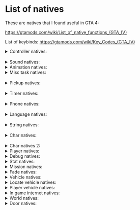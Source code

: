 # List of natives
These are natives that I found useful in GTA 4:

https://gtamods.com/wiki/List_of_native_functions_(GTA_IV)

List of keybinds: https://gtamods.com/wiki/Key_Codes_(GTA_IV)

<details>
<summary> Controller natives: </summary>

1. SHAKE_PAD (Controller Index, Unknown Intensity, unknown_duration_ms) https://gtamods.com/wiki/SHAKE_PAD
</details>

<br>

<details>
<summary> Sound natives: </summary>

1. SET_VARIABLE_ON_SOUND (unk uVar4, unk String, unk float)
2. PLAY_SOUND_FRONTEND (unk int, Filename String, Soundset String)

</details>

<details>
<summary> Animation natives: </summary>

https://gtamods.com/wiki/TASK_PLAY_ANIM


I need to figure out what these are accepting, the number values anyways


1. REQUEST_ANIMS(char animName) - Example: REQUEST_ANIMS("amb@park_taichi_a"), request the animation
2. HAVE_ANIMS_LOADED(char animName) - Example: "amb@park_taichi_a", Check if the animation has loaded, use in a loop like this: "while(!(HAVE_ANIMS_LOADED(char animName))) WAIT (0);"
3. TASK_PLAY_ANIM(int charHandle, char animationID, char animationSet, float speed, bool loop, float x, float y, float z, int miliseconds)
Example: TASK_PLAY_ANIM( 0, "idle_lookaround_b", "missemergencycall", 8.00000000, 0, 0, 0, 0, -2 ) - Taken from sub_15140() in emergencycall.c 
4. TASK_PLAY_ANIM_WITH_FLAGS(int playerChar, char animgroup?, char animName, float unknown1, int unknown2, int unknown3)
Example: TASK_PLAY_ANIM_WITH_FLAGS(pPlayer,"taichi01","amb@park_taichi_a",8.0,99999,1);

7. TASK_PLAY_ANIM_SECONDARY_UPPER_BODY

</details>

<details>
<summary> Misc task natives: </summary>

I found most of these in ambbeggar.c under sub_2220

1. OPEN_SEQUENCE_TASK(unk string?) - Unknown usage, possibly give it a name?
2. TASK_GO_TO_CHAR(0, int charToGoTo, -1, 2.000) -- charToGoTo is the character to go to such as the player, value 3 and 4 is unknown, possibly timing?
3. TASK_STAND_STILL(0, 2)
4. SET_SEQUENCE_TO_REPEAT()
5. CLOSE_SEQUENCE_TASK()
6. TASK_PERFORM_SEQUENCE()
7. CLEAR_SEQUENCE_TASK()
8. CLOSE_SEQUENCE_TASK()
9. SAY_AMBIENT_SPEECH( l_U111, "Generic_Hi", 0, 0, 0 ) -- value 1 seems to be seems to be the character, value 2 seems to be the speech string, values 3, 4, and 5 are unknown.
10. SET_ROMANS_MOOD(int value) - Can be set from 0-3, 0 = normal, 1 = sad, 2 = shaken up, 3 = drunk.
11. UNLOCK_MISSION_NEWS_STORY(int value) - This seems to possibly set a news story for the radio in game, values seem to range from 0-60?, possibly more but that was with a quick look at it.

</details>

<br>

<details>
<summary> Pickup natives: </summary>

1. CREATE_PICKUP(hash modelName, int pickupType, float x, float y, float z, int pickupHandle, bool unknown (Normally false))
2. CREATE_PICKUP_WITH_AMMO(hash modelName, int pickupType, int unknown (Possibly ammo?), float x, float y, float z, int pickupHandle)
3. CREATE_PICKUP_ROTATE(hash modelName, int pickupType, int ammo, float x, float y, float z, float rotX, float rotY, float rotZ, int pickupHandle);

</details>

<br>

<details>
<summary> Timer natives: </summary>

Example for GET_GAME_TIMER: Setup a blank int to store the timer: int currentGameTimer;

1. GET_GAME_TIMER(&currentGameTimer {same variable as above})
2. CHECK_STUCK_TIMER()
3. CLEAR_ONSCREEN_TIMER
4. DISPLAY_ONSCREEN_TIMER_WITH_STRING
5. FREEZE_ONSCREEN_TIMER
6. GET_NETWORK_TIMER
7. RESET_STUCK_TIMER
8. SET_NETWORK_VEHICLE_RESPOT_TIMER
9. SET_TIMER_BEEP_COUNTDOWN_TIME

10. SETTIMERA
11. SETTIMERB
12. SETTIMERC

13. START_PROFILE_TIMER
14. STOP_PROFILE_TIMER

15. TIMERA
16. TIMERB
17. TIMERC

18. SET_INVINCIBILITY_TIMER_DURATION


</details>

<br>

<details>
<summary> Phone natives: </summary>

1. SCRIPT_IS_MOVING_MOBILE_PHONE_OFFSCREEN (unk1? int)
2. SET_MOBILE_RING_TYPE( cellphone3Dstructure._fU112 ) - Unknown as to what this gets set to, seems to only be in use in spcellphonemain.c
3. START_CUSTOM_MOBILE_PHONE_RINGING
3. ADD_LINE_TO_MOBILE_PHONE_CALL(int unk, unknown, unknown)
4. CAN_RENDER_RADIOHUD_SPRITE_IN_MOBILE_PHONE

5. CODE_WANTS_MOBILE_PHONE_REMOVED
6. CODE_WANTS_MOBILE_PHONE_REMOVED_FOR_WEAPON_SWITCHING
7. CREATE_MOBILE_PHONE( int phoneType? ) - Seems to only be in use in spcellphone.c, create a phone for the game.
8. DESTROY_MOBILE_PHONE() - Seems to run after phone calls end, in spcellphonecalling.c, spcellphonemain.c, spcellphonenetwork.c and spcellphonetutorial.c.

9. GET_MOBILE_PHONE_POSITION() - Unknown/possibly not in use.
10. GET_MOBILE_PHONE_RENDER_ID( ref cellphone3Dstructure.phoneRenderId ) - This usage is labeled in ```sub_3398()``` under ```spcellphonecalling.c```
11. GET_MOBILE_PHONE_ROTATION() - Unknown/possibly not in use.
12. GET_MOBILE_PHONE_SCALE() - Unknown/possibly not in use.
13. GET_MOBILE_PHONE_TASK_SUB_TASK

14. IS_MOBILE_PHONE_CALL_ONGOING
15. IS_MOBILE_PHONE_RADIO_ACTIVE() - Possibly can turn on/off the mobile radio? Unknown usage

16. NEW_MOBILE_PHONE_CALL
17. RENDER_RADIOHUD_SPRITE_IN_MOBILE_PHONE

18. SCRIPT_IS_USING_MOBILE_PHONE

19. SET_MOBILE_PHONE_POSITION
20. SET_MOBILE_PHONE_RADIO_STATE
21. SET_MOBILE_PHONE_ROTATION
22. SET_MOBILE_PHONE_SCALE
23. SET_MOBILE_RADIO_ENABLED_DURING_GAMEPLAY
24. SET_MOBILE_RING_TYPE
25. SET_PED_MOBILE_RING_TYPE
26. START_CUSTOM_MOBILE_PHONE_RINGING

27. START_MOBILE_PHONE_CALL
28. START_MOBILE_PHONE_CALLING
29. START_MOBILE_PHONE_RINGING
30. STOP_MOBILE_PHONE_RINGING
31. STOP_PED_MOBILE_RINGING
32. TASK_MOBILE_CONVERSATION
33. TASK_USE_MOBILE_PHONE
34. TASK_USE_MOBILE_PHONE_TIMED

</details>

<br>

<details>
<summary> Language natives: </summary>

1. IS_JAPANESE_VERSION https://gtamods.com/wiki/Native_function_returning_false

</details>

<br>

<details>
<summary> String natives: </summary>

1. PRINTSTRING (char string) - Print a string to the screen, colors can be used in this. https://gtamods.com/wiki/GXT#Symbols_and_colors

</details>

<br>

<details>
<summary> Char natives: </summary>

Some of these below need labeled, I copied most natives that had a description from the native website.

CREATE_CHAR ped types: https://gtamods.com/wiki/Ped_type
CREATE_CHAR model hashes: https://gtamods.com/wiki/List_of_models_hashes#Peds


1. CREATE_CHAR(int pedType, int pedHash, posX, posY, posZ, int &pedHandle, int unknown {always set to 1}) - Create a char with the specified ped type, ped hash, and coords, store to pedHandle.
2. SET_CHAR_PROOFS(int charHandle, int bulletProof, int fireProof, int explosionProof, int collisionProof, int meleeProof) - Enable/Disable char proofs, 1 for enabled, 0 for disabled.
3. DOES_CHAR_EXIST(int charHandle) - Check if a character exists
4. SET_CHAR_ACCURACY(int charHandle, int charAccuracy) - Set the chars accuracy
5. SET_CHAR_AMMO(int charHandle, int weaponHandle, int ammoAmount) - Set the amount of ammo for the char.
6. SET_CHAR_AS_ENEMY(int charHandle, int toggle) - Set the specified player as an enemy, use 1 for enabled, 0 for disabled.
7. SET_CHAR_AS_MISSION_CHAR(int charHandle) - Make the char a mission char, they shouldn't despawn, pretty much the opposite of MARK_CHAR_AS_NO_LONGER_NEEDED.
8. SET_CHAR_BLEEDING(int pedHandle, int toggle) - Toggle the char bleeding, use 1 for enabled, 0 for disabled.
9. SET_CHAR_CAN_BE_KNOCKED_OFF_BIKE(int charHandle, int toggle) - Toggle the char being able to fall off the bike, 1 is enabled (won't fall off bike), 0 is disabled (will fall off bike).
10. SET_CHAR_CAN_BE_SHOT_IN_VEHICLE(int charHandle, int toggle) - Toggle the char being able to be shot in a vehicle, 1 is enabled, 0 is disabled.
11. SET_CHAR_CANT_BE_DRAGGED_OUT(int charHandle. int toggle) - This function sets if the character can be dragged out of a vehicle, 1 is enabled, 0 is disabled. 
12. SET_CHAR_COLLISION
13. SET_CHAR_COMPONENT_VARIATION
14. SET_CHAR_COORDINATES
15. SET_CHAR_COORDINATES_DONT_WARP_GANG
16. SET_CHAR_COORDINATES_NO_OFFSET
17. SET_CHAR_DIES_INSTANTLY_IN_WATER
18. SET_CHAR_DROPS_WEAPONS_WHEN_DEAD
19. SET_CHAR_DROWNS_IN_SINKING_VEHICLE
20. SET_CHAR_DROWNS_IN_WATER
21. SET_CHAR_DRUGGED_UP
22. SET_CHAR_DUCKING
23. SET_CHAR_FIRE_DAMAGE_MULTIPLIER
24. SET_CHAR_GRAVITY
25. SET_CHAR_HAS_BEEN_CREATED_IN_INTERIOR
26. SET_CHAR_HEADING
27. SET_CHAR_HEALTH
28. SET_CHAR_INVINCIBLE
29. SET_CHAR_IS_TARGET_PRIORITY
30. SET_CHAR_KEEP_TASK
31. SET_CHAR_MAX_HEALTH
32. SET_CHAR_MONEY
33. SET_CHAR_MOVE_ANIM_SPEED_MULTIPLIER
34. SET_CHAR_NAME_DEBUG
35. SET_CHAR_NEVER_LEAVES_GROUP
36. SET_CHAR_PROOFS
37. SET_CHAR_PROP_INDEX
38. SET_CHAR_PROVIDE_COVERING_FIRE
39. SET_CHAR_RANDOM_COMPONENT_VARIATION
40. SET_CHAR_READY_TO_BE_EXECUTED

</details>

<br>

<details>
<summary> Char natives 2: </summary>

Most of these below need labeled, I copied most natives that had a description from the native website.

1. SET_CHAR_RELATIONSHIP_GROUP
2. SET_CHAR_SHOOT_RATE
3. SET_CHAR_SIGNAL_AFTER_KILL
4. SET_CHAR_SPHERE_DEFENSIVE_AREA
5. SET_CHAR_SUFFERS_CRITICAL_HITS
6. SET_CHAR_VELOCITY
7. SET_CHAR_VISIBLE
8. SET_CHAR_WANTED_BY_POLICE
9. SET_CHAR_WEAPON_SKILL
10. SET_CHAR_WILL_DO_DRIVEBYS
11. SET_CHAR_WILL_FLY_THROUGH_WINDSCREEN
12. SET_CHAR_WILL_LEAVE_CAR_IN_COMBAT
13. SET_CHAR_WILL_MOVE_WHEN_INJURED
14. SET_CHAR_WILL_ONLY_FIRE_WITH_CLEAR_LOS

</details>

<details>
<summary> Player natives: </summary>

1. HAS_DEATHARREST_EXECUTED - If the player has been wasted/busted
2. SET_CHAR_WILL_FLY_THROUGH_WINDSCREEN (int playerChar, int toggle) - Set the playerChar to fly through the windshield, set to 1 for enabled, set to 0 for disabled.
3. SET_PLAYER_MOOD_PISSED_OFF(int playerId, int unknown) - Seems to make Niko angry, the unknown int is usually 150 in the scripts.

</details>

<details>
<summary> Debug natives: </summary>

This one is incomplete, I will need to figure out how to use the C# tool for debug items

</details>

<details>
<summary> Stat natives: </summary>

1. INCREMENT_INT_STAT_NO_MESSAGE (int stat, int valueToIncrement) - Add the specified value to the stat.
2. DECREMENT_INT_STAT (int stat, int valueToDecrement) - Remove the specified value from the stat.

</details>

<details>
<summary> Mission natives: </summary>

1. SET_MISSION_FLAG (int value) - Set the mission enabled flag, use 1 for enabled, 0 for disabled, for use when making missions.

</details>

<details>
<summary> Fade natives: </summary>

1. DO_SCREEN_FADE_IN(int time) - Set the screen to fade in, the time is in miliseconds.
2. DO_SCREEN_FADE_OUT(int time) - Set the screen to fade out, the time is in miliseconds.

</details>

<details>
<summary> Vehicle natives: </summary>

Useful links:
* https://gtamods.com/wiki/CREATE_MISSION_TRAIN

Some of these were obtained from "void sub_9436()" in ray2.c in TLAD, didn't mean to find it in there but it'll work on IV also.

1. CREATE_CAR(Hash carModelHash, float vehicleX, float vehicleY, float vehicleZ, int carHandle, int unknown {usually 1}) - Create a vehicle with the model hash at the specific coordinates.
2. SET_CAR_PROOFS(int carHandle, bool bulletProof, bool fireProof, bool explosionProof, bool collisionProof, bool meleeProof) - Can set the car to invincible with all enabled, or turn it off.
3. SET_VEH_HAS_STRONG_AXLES (vehicle veh, int toggle) - Set the vehicle to have strong axles, 1 for enabled, 0 for disabled.
4. SET_CAR_AS_MISSION_CAR (vehicle CarToSet) - Set a vehicle as a mission car
5. SWITCH_CAR_SIREN(Vehicle vehicleToSwitch, int toggle) - This can turn the car sirens on/off, use 1 for enabled, 0 for disabled.
6. FORCE_CAR_LIGHTS(Vehicle emergencyVehicle, int value) - This seems to turn on/off the vehicle lights, possible values are 0, 1, and 2, I think 0 is off, 1 is low beams, and 2 is high beams, I could be wrong though.
7. LOCK_CAR_DOORS(Vehicle vehicleToLock, int toggle) - This can lock the vehicle doors, 1 is enabled and doors are locked, 0 is disabled and doors are unlocked.
8. CHANGE_CAR_COLOUR(int vehicleHandle, int color1, int color2) - Change the vehicles colors.
9. SET_EXTRA_CAR_COLOURS(int vehicleHandle, int color1, int color2) - Change the vehicles extra colors.
10. TURN_OFF_VEHICLE_EXTRA
11. SET_CAR_ON_GROUND_PROPERLY(int vehicleHandle) - Set the vehicle to be on the ground.
12. SET_CAR_ONLY_DAMAGED_BY_PLAYER(int vehicleHandle, int toggle) - Toggle the vehicle to only be damaged by the player, 1 is on 0 is off.
13. SET_CAR_COORDINATES(int vehicleHandle, float vehicleX, float vehicleY, float vehicleZ) - Set the cars coordinates
14. SET_CAR_HEADING(int vehicleHandle, float heading) - Set the cars heading.
15. DELETE_CAR(int &vehicleHandle) - Delete the specified vehicle
16. MARK_CAR_AS_NO_LONGER_NEEDED(int &vehicleHandle) - Mark the specified vehicle as no longer needed, cleanup for game.
17. SET_CAR_CAN_BE_DAMAGED(int &vehicleHandle, int toggle) - Toggle the car being able to be damaged, 1 is on 0 is off.
18. SET_CAR_CAN_BE_VISIBLY_DAMAGED(int &vehicleHandle, int toggle)- Toggle the car being able to be visibly damaged, 1 is on 0 is off.
19. SET_CAN_BURST_CAR_TYRES(int vehicleHandle, int toggle) - Toggle the car being able to burst tires, 1 is on, 0 is off.
20. CREATE_MISSION_TRAIN(int trainType, float trainX, float trainY, float trainZ, int trainDirection, &trainHandle) - Create a train with the specified train type, coords, direction can be either 1 or 0, and trainHandle takes a reference to an int

</details>

<details>
<summary> Locate vehicle natives: </summary>

1. LOCATE_CAR_2D(int vehicleHandle, float locationX1, float locationY1, float locationX2, float locationY2, int unknown {seems to always be 0})
2. LOCATE_CAR_3D(int vehicleHandle, float locationX1, float locationY1, float locationZ1, float locationX2, float locationY2, float locationZ3, int unknown {seems to always be 0})

</details>

<details>
<summary> Player vehicle natives: </summary>

Store the players car, store the vehicle in the variable like this, making a blank variable: int vehicleHandle;
* GET_CAR_CHAR_IS_USING(int playerHandle, int &vehicleHandle)

Check if char is in any car
* IS_CHAR_IN_ANY_CAR(int playerChar)



</details>


<details>
<summary> In game internet natives: </summary>

To use ADD_TO_HTML_SCRIPT_OBJECT:
l_U1 = CREATE_HTML_SCRIPT_OBJECT( "alexLink" );

1. LOAD_WEB_PAGE(unknown webPage)
2. RELOAD_WEB_PAGE(unknown webPage)
3. ADD_TO_HTML_SCRIPT_OBJECT(char scriptObject {l_U1 set above}, char htmlObject );

</details>

<details>
<summary> World natives: </summary>

Some of these were taken from "void sub_8827()" in vlad4.c

1. ADD_SCENARIO_BLOCKING_AREA( -9999.90000000, -9999.90000000, -9999.90000000, 9999.90000000, 9999.90000000, 9999.90000000 ) - Unsure what this does
2. SET_CAR_GENERATORS_ACTIVE_IN_AREA( -9999.90000000, -9999.90000000, -9999.90000000, 9999.90000000, 9999.90000000, 9999.90000000, 0 ) - Seems to disable all car generators on the map
3. OVERRIDE_NUMBER_OF_PARKED_CARS(int toggle) -- Toggle parked cars on/off, 0 is off, 1 is on.
4. SWITCH_GARBAGE_TRUCKS(int toggle) -- Toggle garbage trucks on/off, 0 is off, 1 is on.
5. ALLOW_EMERGENCY_SERVICES(int toggle) -- Toggle emergency service vehicles on/off, 0 is off, 1 is on.
6. SET_CAR_DENSITY_MULTIPLIER(float value) - Set the car density, from 0.0 to 1.0 being the max

7. SET_PED_DENSITY_MULTIPLIER(float value) - Set the ped density, from 0.0 to 1.0 being the max
</details>

<details>
<summary> Door natives: </summary>

https://gtamods.com/wiki/SET_STATE_OF_CLOSEST_DOOR_OF_TYPE
1. SET_STATE_OF_CLOSEST_DOOR_OF_TYPE(char doorHash, float doorX, float doorY, float doorZ, int lock, float doorSwing) - Toggle doors locked or unlocked, lock can be 0 for unlocked or 1 for locked, doorSwing can be from -1.0 to 1.0.

</details>